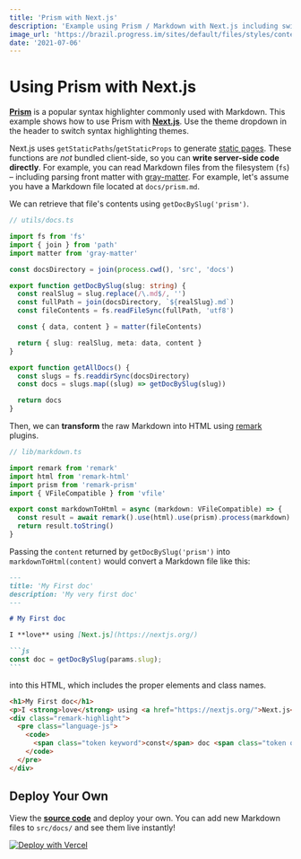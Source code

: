 ```yaml
---
title: 'Prism with Next.js'
description: 'Example using Prism / Markdown with Next.js including switching syntax highlighting themes.'
image_url: 'https://brazil.progress.im/sites/default/files/styles/content_full/public/istock-869670360.jpg?itok=QsVJU6NC'
date: '2021-07-06'
---
```


# Using Prism with Next.js

[**Prism**](https://prismjs.com/) is a popular syntax highlighter commonly used with Markdown.
This example shows how to use Prism with [**Next.js**](https://nextjs.org/). Use the theme dropdown
in the header to switch syntax highlighting themes.

Next.js uses `getStaticPaths`/`getStaticProps` to generate [static pages](https://nextjs.org/docs/basic-features/data-fetching). These functions are _not_ bundled client-side, so you can **write server-side code directly**. For example, you can read Markdown files from the filesystem (`fs`) – including parsing front matter with [gray-matter](https://github.com/jonschlinkert/gray-matter). For example, let's assume you have a Markdown file located at `docs/prism.md`.

We can retrieve that file's contents using `getDocBySlug('prism')`.

```ts
// utils/docs.ts

import fs from 'fs'
import { join } from 'path'
import matter from 'gray-matter'

const docsDirectory = join(process.cwd(), 'src', 'docs')

export function getDocBySlug(slug: string) {
  const realSlug = slug.replace(/\.md$/, '')
  const fullPath = join(docsDirectory, `${realSlug}.md`)
  const fileContents = fs.readFileSync(fullPath, 'utf8')

  const { data, content } = matter(fileContents)

  return { slug: realSlug, meta: data, content }
}

export function getAllDocs() {
  const slugs = fs.readdirSync(docsDirectory)
  const docs = slugs.map((slug) => getDocBySlug(slug))

  return docs
}
```

Then, we can **transform** the raw Markdown into HTML using [remark](https://github.com/remarkjs/remark) plugins.

```ts
// lib/markdown.ts

import remark from 'remark'
import html from 'remark-html'
import prism from 'remark-prism'
import { VFileCompatible } from 'vfile'

export const markdownToHtml = async (markdown: VFileCompatible) => {
  const result = await remark().use(html).use(prism).process(markdown)
  return result.toString()
}
```

Passing the `content` returned by `getDocBySlug('prism')` into `markdownToHtml(content)`
would convert a Markdown file like this:

````markdown
---
title: 'My First doc'
description: 'My very first doc'
---

# My First doc

I **love** using [Next.js](https://nextjs.org/)

```js
const doc = getDocBySlug(params.slug);
```
````

into this HTML, which includes the proper elements and class names.

```html
<h1>My First doc</h1>
<p>I <strong>love</strong> using <a href="https://nextjs.org/">Next.js</a></p>
<div class="remark-highlight">
  <pre class="language-js">
    <code>
      <span class="token keyword">const</span> doc <span class="token operator">=</span> <span class="token function">getDocBySlug</span><span class="token punctuation">(</span>params<span class="token punctuation">.</span><span class="token property-access">slug</span><span class="token punctuation">)</span><span class="token punctuation">;</span>
    </code>
  </pre>
</div>
```

## Deploy Your Own

View the [**source code**](https://github.com/nextjs-opinionated/nextjs-opinionated) and deploy your own. You can add new Markdown files to `src/docs/` and see them live instantly!

[![Deploy with Vercel](https://vercel.com/button)](https://vercel.com/import/git?c=1&s=https://github.com/nextjs-opinionated/nextjs-opinionated)